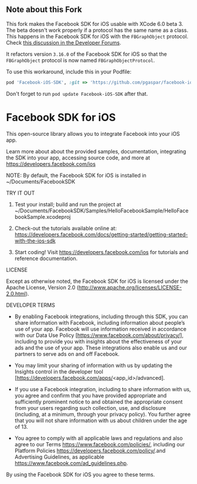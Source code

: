 Note about this Fork
--------------------

This fork makes the Facebook SDK for iOS usable with XCode 6.0 beta 3. The beta doesn't work properly if a protocol has the same name as a class. This happens in the Facebook SDK for iOS with the `FBGraphObject` protocol. Check [this discussion in the Developer Forums](https://devforums.apple.com/message/1002106#1002106).

It refactors version `3.16.0` of the Facebook SDK for iOS so that the `FBGraphObject` protocol is now named `FBGraphObjectProtocol`.

To use this workaround, include this in your Podfile:

```ruby
pod 'Facebook-iOS-SDK', :git => 'https://github.com/pgaspar/facebook-ios-sdk.git', :branch => 'beta3'
```

Don't forget to run `pod update Facebook-iOS-SDK` after that.

Facebook SDK for iOS
====================

This open-source library allows you to integrate Facebook into your iOS app.

Learn more about about the provided samples, documentation, integrating the SDK into your app, accessing source code, and more at https://developers.facebook.com/ios

NOTE: By default, the Facebook SDK for iOS is installed in ~/Documents/FacebookSDK

TRY IT OUT

1. Test your install; build and run the project at ~/Documents/FacebookSDK/Samples/HelloFacebookSample/HelloFacebookSample.xcodeproj

2. Check-out the tutorials available online at: https://developers.facebook.com/docs/getting-started/getting-started-with-the-ios-sdk

3. Start coding! Visit https://developers.facebook.com/ios for tutorials and reference documentation.

LICENSE

Except as otherwise noted, the Facebook SDK for iOS is licensed under the Apache License, Version 2.0 (http://www.apache.org/licenses/LICENSE-2.0.html).

DEVELOPER TERMS

- By enabling Facebook integrations, including through this SDK, you can share information with Facebook, including information about people’s use of your app. Facebook will use information received in accordance with our Data Use Policy [https://www.facebook.com/about/privacy/], including to provide you with insights about the effectiveness of your ads and the use of your app.  These integrations also enable us and our partners to serve ads on and off Facebook.

- You may limit your sharing of information with us by updating the Insights control in the developer tool [https://developers.facebook.com/apps/<app_id>/advanced].

- If you use a Facebook integration, including to share information with us, you agree and confirm that you have provided appropriate and sufficiently prominent notice to and obtained the appropriate consent from your users regarding such collection, use, and disclosure (including, at a minimum, through your privacy policy). You further agree that you will not share information with us about children under the age of 13.

- You agree to comply with all applicable laws and regulations and also agree to our Terms <https://www.facebook.com/policies/>, including our Platform Policies <https://developers.facebook.com/policy/>.and Advertising Guidelines, as applicable <https://www.facebook.com/ad_guidelines.php>.

By using the Facebook SDK for iOS you agree to these terms.

